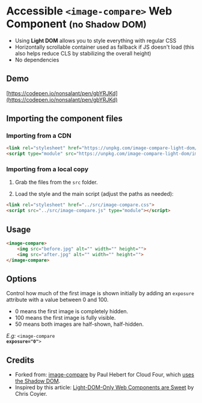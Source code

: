 <h1>Accessible <code style="white-space:nowrap;">&lt;image-compare&gt;</code> <span>Web Component</span> <small>(no Shadow DOM)</small></h1>
<ul>
    <li>Using <strong>Light DOM</strong> allows you to style everything with regular CSS</li>
    <li>Horizontally scrollable container used as fallback if JS doesn't load (this also helps reduce CLS by stabilizing the overall height)</li>
    <li>No dependencies</li>
</ul>

<h2>Demo</h2>

[https://codepen.io/nonsalant/pen/gbYRJKd](https://codepen.io/nonsalant/pen/gbYRJKd)

<h2>Importing the component files</h2>

### Importing from a CDN
````html
<link rel="stylesheet" href="https://unpkg.com/image-compare-light-dom/image-compare.css">
<script type="module" src="https://unpkg.com/image-compare-light-dom/image-compare.js"></script>
````

### Importing from a local copy

1. Grab the files from the <code>src</code> folder.

2. Load the style and the main script (adjust the paths as needed):
```html
<link rel="stylesheet" href="../src/image-compare.css">
<script src="../src/image-compare.js" type="module"></script>
```

<h2>Usage</h2>

```html
<image-compare>
    <img src="before.jpg" alt="" width="" height="">
    <img src="after.jpg" alt="" width="" height="">
</image-compare>
```

<h2>Options</h2>

Control how much of the first image is shown initially by adding an `exposure` attribute with a value between 0 and 100.

* 0 means the first image is completely hidden.
* 100 means the first image is fully visible.
* 50 means both images are half-shown, half-hidden.

<i>E.g:</i> <code>&lt;image-compare <b>exposure="0"</b>&gt;</code>

<h2>Credits</h2>

<ul>
    <li>Forked from: <a target="_blank" href="https://cloudfour.com/thinks/building-an-accessible-image-comparison-web-component/">image-compare</a> by Paul Hebert for Cloud Four, which <a href="https://github.com/cloudfour/image-compare/blob/main/src/index.js" target="_blank">uses the Shadow DOM</a>.
    </li>
    <li>Inspired by this article: <a target="_blank" href="https://frontendmasters.com/blog/light-dom-only/#you-can-augment-or-replace-the-html-with-whatever">Light-DOM-Only Web Components are Sweet</a> by Chris Coyier.</li>
</ul>
